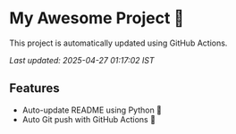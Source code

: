 # My Awesome Project 🚀

This project is automatically updated using GitHub Actions.

_Last updated: 2025-04-27 01:17:02 IST_

## Features
- Auto-update README using Python 🐍
- Auto Git push with GitHub Actions 🤖
